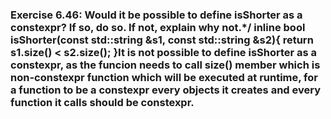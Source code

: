 ###  Exercise 6.46: Would it be possible to define isShorter as a constexpr? If so, do so. If not, explain why not.*/    inline bool isShorter(const std::string &s1, const std::string &s2){        return s1.size() < s2.size();    }It is not possible to define isShorter as a constexpr, as the funcion needs to call size() member which is non-constexpr function which will be executed at runtime,      for a function to be a constexpr every objects it creates and every function it calls should be constexpr.    